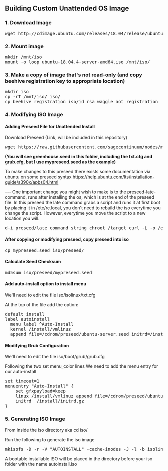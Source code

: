 ## Building Custom Unattended OS Image 

### 1. Download Image

<pre>
wget http://cdimage.ubuntu.com/releases/18.04/release/ubuntu-18.04.4-server-amd64.iso
</pre>

### 2. Mount image

<pre>
mkdir /mnt/iso  
mount -o loop ubuntu-18.04.4-server-amd64.iso /mnt/iso/  
</pre>

### 3. Make a copy of image that's not read-only (and copy beehive registration key to appropriate location)

<pre>
mkdir iso  
cp -rT /mnt/iso/ iso/  
cp beehive_registration iso/id_rsa_waggle_aot_registration
</pre>

### 4. Modifying ISO Image

#### Adding Preseed File for Unattended Install

Download Preseed (Link, will be included in this repository)
<pre>
wget https://raw.githubusercontent.com/sagecontinuum/nodes/master/sage-blade/Blade-Image/greenhouse.seed
</pre>

**(You will see greenhouse.seed in this folder, including the txt.cfg and grub.cfg, but I use mypreseed.seed as the example)**

To make changes to this preseed there exists some documentation via ubuntu on some preseed syntax
https://help.ubuntu.com/lts/installation-guide/s390x/apbs04.html

--- One important change you might wish to make is to the preseed-late-command, runs after installing the os, which is at the end of the preseed file. In this  preseed the late command grabs a script and runs it at first boot by placing it in /etc/rc.local, you don't need to rebuild the iso everytime you change the script. However, everytime you move the script to a new location you will. 

<pre>
d-i preseed/late_command string chroot /target curl -L -o /etc/rc.local https://raw.githubusercontent.com/sagecontinuum/nodes/master/sage-blade/Blade-Image/boot.sh ; chroot /target chmod +x /etc/rc.local ;
</pre>

#### After copying or modifying preseed, copy preseed into iso

<pre>
cp mypreseed.seed iso/preseed/
</pre>

#### Calculate Seed Checksum

<pre>
md5sum iso/preseed/mypreseed.seed
</pre>

#### Add auto-install option to install menu

We'll need to edit the file iso/isolinux/txt.cfg

At the top of the file add the option:

<pre>
default install 
label autoinstall  
  menu label ^Auto-Install  
  kernel /install/vmlinuz  
  append file=/cdrom/preseed/ubuntu-server.seed initrd=/install/initrd.gz auto=true priority=high preseed/file=/cdrom/preseed/mypreseed.seed preseed/file/checksum=4e8ba65081a3ce9737670a58a35a47d8 --  
</pre>
  
#### Modifying Grub Configuration

We'll need to edit the file iso/boot/grub/grub.cfg

Following the two set menu_color lines
We need to add the menu entry for our auto-install

<pre>
set timeout=1  
menuentry "Auto-Install" {  
	set gfxpayload=keep  
	linux /install/vmlinuz append file=/cdrom/preseed/ubuntu-server.seed initrd=/install/initrd.gz auto=true priority=high preseed/file=/cdrom/preseed/mypreseed.seed quiet ---  
	initrd	/install/initrd.gz  
}
</pre>

### 5. Generating ISO Image

From inside the iso directory
aka cd iso/

Run the following to generate the iso image
<pre>
mkisofs -D -r -V "AUTOINSTALL" -cache-inodes -J -l -b isolinux/isolinux.bin -c isolinux/boot.cat -no-emul-boot -boot-load-size 4 -boot-info-table -o ../autoinstall.iso .
</pre>

A bootable installable ISO will be placed in the directory before your iso folder with the name autoinstall.iso
